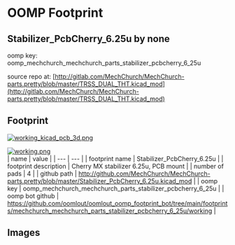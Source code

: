 # OOMP Footprint  
## Stabilizer_PcbCherry_6.25u  by none  
  
oomp key: oomp_mechchurch_mechchurch_parts_stabilizer_pcbcherry_6_25u  
  
source repo at: [http://gitlab.com/MechChurch/MechChurch-parts.pretty/blob/master/TRSS_DUAL_THT.kicad_mod](http://gitlab.com/MechChurch/MechChurch-parts.pretty/blob/master/TRSS_DUAL_THT.kicad_mod)  
## Footprint  
  
[![working_kicad_pcb_3d.png](working_kicad_pcb_3d_600.png)](working_kicad_pcb_3d.png)  
  
[![working.png](working_600.png)](working.png)  
| name | value | 
| --- | --- | 
| footprint name | Stabilizer_PcbCherry_6.25u | 
| footprint description | Cherry MX stabilizer 6.25u, PCB mount | 
| number of pads | 4 | 
| github path | http://github.com/MechChurch/MechChurch-parts.pretty/blob/master/Stabilizer_PcbCherry_6.25u.kicad_mod | 
| oomp key | oomp_mechchurch_mechchurch_parts_stabilizer_pcbcherry_6_25u | 
| oomp bot github | https://github.com/oomlout/oomlout_oomp_footprint_bot/tree/main/footprints/mechchurch_mechchurch_parts_stabilizer_pcbcherry_6_25u/working | 
## Images  
